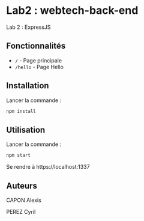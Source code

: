 
# Lab2 : webtech-back-end

Lab 2 : ExpressJS


## Fonctionnalités

- `/`   -   Page principale
- `/hello` - Page Hello


## Installation

Lancer la commande :

```bash
npm install
```

## Utilisation

Lancer la commande :

```bash
npm start
```

Se rendre à https://localhost:1337


## Auteurs

CAPON Alexis

PEREZ Cyril
